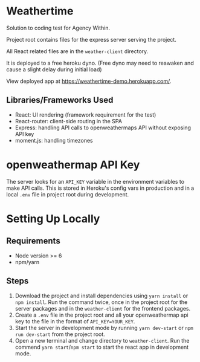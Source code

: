 # Weathertime

Solution to coding test for Agency Within.

Project root contains files for the express server serving the project.

All React related files are in the `weather-client` directory.

It is deployed to a free heroku dyno. (Free dyno may need to reawaken and cause a slight delay during initial load)

View deployed app at https://weathertime-demo.herokuapp.com/.

## Libraries/Frameworks Used

- React: UI rendering (framework requirement for the test)
- React-router: client-side routing in the SPA
- Express: handling API calls to openweathermaps API without exposing API key
- moment.js: handling timezones

# openweathermap API Key

The server looks for an `API_KEY` variable in the environment variables to make API calls. This is stored in Heroku's config vars in production and in a local `.env` file in project root during development.

# Setting Up Locally

## Requirements
- Node version >= 6
- npm/yarn


## Steps
1. Download the project and install dependencies using `yarn install` or `npm install`. Run the command twice, once in the project root for the server packages and in the `weather-client` for the frontend packages.
2. Create a `.env` file in the project root and all your openweathermap api key to the file in the format of `API_KEY=YOUR_KEY`.
3. Start the server in development mode by running `yarn dev-start` or `npm run dev-start` from the project root.
4. Open a new terminal and change directory to `weather-client`. Run the commend `yarn start`/`npm start` to start the react app in development mode.
